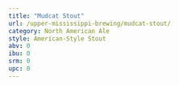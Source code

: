 ```yaml
---
title: "Mudcat Stout"
url: /upper-mississippi-brewing/mudcat-stout/
category: North American Ale
style: American-Style Stout
abv: 0
ibu: 0
srm: 0
upc: 0
---
```


